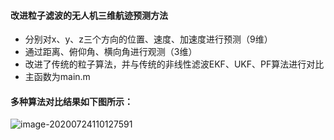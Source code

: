 #### 改进粒子滤波的无人机三维航迹预测方法

- 分别对x、y、z三个方向的位置、速度、加速度进行预测（9维）
- 通过距离、俯仰角、横向角进行观测（3维）
- 改进了传统的粒子算法，并与传统的非线性滤波EKF、UKF、PF算法进行对比
- 主函数为main.m

#### 多种算法对比结果如下图所示：

![image-20200724110127591](https://images.cnblogs.com/cnblogs_com/flyingrun/1688619/o_200724030456对比.png)